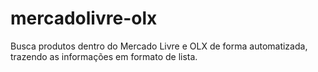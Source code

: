 # mercadolivre-olx
Busca produtos dentro do Mercado Livre e OLX de forma automatizada, trazendo as informações em formato de lista.
